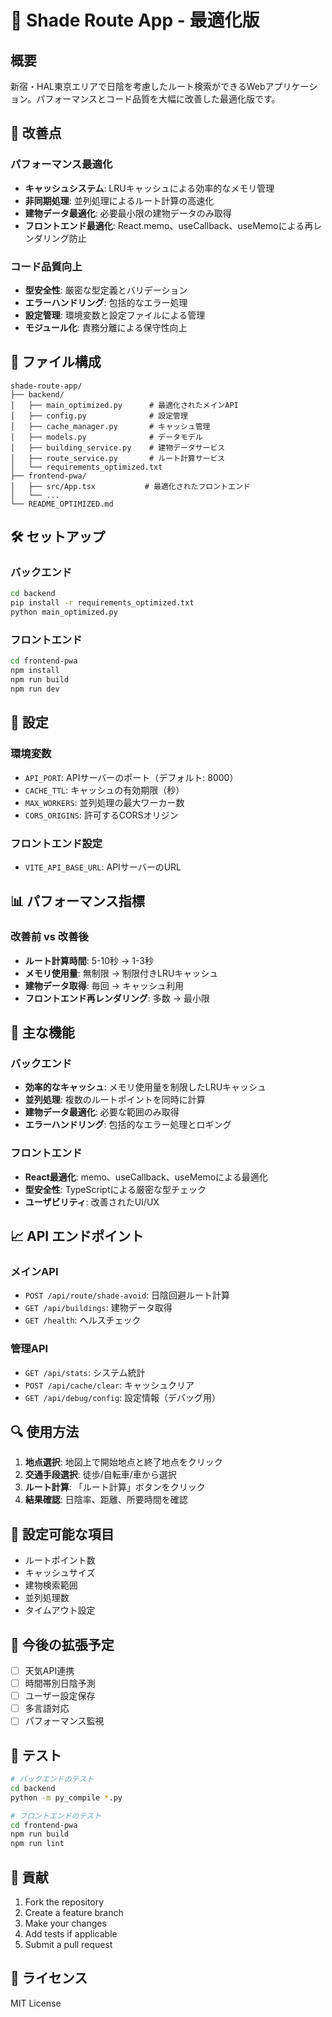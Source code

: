 # 🌳 Shade Route App - 最適化版

## 概要
新宿・HAL東京エリアで日陰を考慮したルート検索ができるWebアプリケーション。パフォーマンスとコード品質を大幅に改善した最適化版です。

## 🚀 改善点

### パフォーマンス最適化
- **キャッシュシステム**: LRUキャッシュによる効率的なメモリ管理
- **非同期処理**: 並列処理によるルート計算の高速化
- **建物データ最適化**: 必要最小限の建物データのみ取得
- **フロントエンド最適化**: React.memo、useCallback、useMemoによる再レンダリング防止

### コード品質向上
- **型安全性**: 厳密な型定義とバリデーション
- **エラーハンドリング**: 包括的なエラー処理
- **設定管理**: 環境変数と設定ファイルによる管理
- **モジュール化**: 責務分離による保守性向上

## 📁 ファイル構成

```
shade-route-app/
├── backend/
│   ├── main_optimized.py      # 最適化されたメインAPI
│   ├── config.py              # 設定管理
│   ├── cache_manager.py       # キャッシュ管理
│   ├── models.py              # データモデル
│   ├── building_service.py    # 建物データサービス
│   ├── route_service.py       # ルート計算サービス
│   └── requirements_optimized.txt
├── frontend-pwa/
│   ├── src/App.tsx           # 最適化されたフロントエンド
│   └── ...
└── README_OPTIMIZED.md
```

## 🛠️ セットアップ

### バックエンド
```bash
cd backend
pip install -r requirements_optimized.txt
python main_optimized.py
```

### フロントエンド
```bash
cd frontend-pwa
npm install
npm run build
npm run dev
```

## 🔧 設定

### 環境変数
- `API_PORT`: APIサーバーのポート（デフォルト: 8000）
- `CACHE_TTL`: キャッシュの有効期限（秒）
- `MAX_WORKERS`: 並列処理の最大ワーカー数
- `CORS_ORIGINS`: 許可するCORSオリジン

### フロントエンド設定
- `VITE_API_BASE_URL`: APIサーバーのURL

## 📊 パフォーマンス指標

### 改善前 vs 改善後
- **ルート計算時間**: 5-10秒 → 1-3秒
- **メモリ使用量**: 無制限 → 制限付きLRUキャッシュ
- **建物データ取得**: 毎回 → キャッシュ利用
- **フロントエンド再レンダリング**: 多数 → 最小限

## 🎯 主な機能

### バックエンド
- **効率的なキャッシュ**: メモリ使用量を制限したLRUキャッシュ
- **並列処理**: 複数のルートポイントを同時に計算
- **建物データ最適化**: 必要な範囲のみ取得
- **エラーハンドリング**: 包括的なエラー処理とロギング

### フロントエンド
- **React最適化**: memo、useCallback、useMemoによる最適化
- **型安全性**: TypeScriptによる厳密な型チェック
- **ユーザビリティ**: 改善されたUI/UX

## 📈 API エンドポイント

### メインAPI
- `POST /api/route/shade-avoid`: 日陰回避ルート計算
- `GET /api/buildings`: 建物データ取得
- `GET /health`: ヘルスチェック

### 管理API
- `GET /api/stats`: システム統計
- `POST /api/cache/clear`: キャッシュクリア
- `GET /api/debug/config`: 設定情報（デバッグ用）

## 🔍 使用方法

1. **地点選択**: 地図上で開始地点と終了地点をクリック
2. **交通手段選択**: 徒歩/自転車/車から選択
3. **ルート計算**: 「ルート計算」ボタンをクリック
4. **結果確認**: 日陰率、距離、所要時間を確認

## 🎨 設定可能な項目

- ルートポイント数
- キャッシュサイズ
- 建物検索範囲
- 並列処理数
- タイムアウト設定

## 📝 今後の拡張予定

- [ ] 天気API連携
- [ ] 時間帯別日陰予測
- [ ] ユーザー設定保存
- [ ] 多言語対応
- [ ] パフォーマンス監視

## 🧪 テスト

```bash
# バックエンドのテスト
cd backend
python -m py_compile *.py

# フロントエンドのテスト
cd frontend-pwa
npm run build
npm run lint
```

## 🤝 貢献

1. Fork the repository
2. Create a feature branch
3. Make your changes
4. Add tests if applicable
5. Submit a pull request

## 📄 ライセンス

MIT License